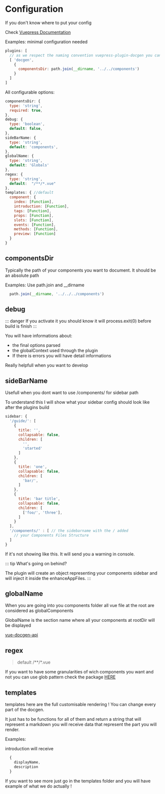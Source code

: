 # Configuration

If you don't know where to put your config

Check [Vuepress Documentation](https://v1.vuepress.vuejs.org/config/)

Examples: minimal configuration needed

```js
plugins: [
  // as we respect the naming convention vuepress-plugin-docgen you can juste docgen as name
  [ 'docgen',
    {
      componentsDir: path.join(__dirname, '../../components')
    }
  ]
]
```

All configurable options: 

```js
componentsDir: {
  type: 'string', 
  required: true,
},
debug: {
  type: 'boolean',
  default: false,
},
sideBarName: {
  type: 'string',
  default: 'components', 
},
globalName: {
  type: 'string',
  default: 'Globals' 
},
regex: {
  type: 'string',
  default:  "/**/*.vue"
},
templates: { //default
  component: { 
    index: [Function],
    introduction: [Function],
    tags: [Function],
    props: [Function],
    slots: [Function],
    events: [Function],
    methods: [Function],
    preview: [Function] 
  }
}
```

## componentsDir

Typically the path of your components you want to document. It should be an absolute path

Examples: Use path.join and __dirname 

```js
  path.join(__dirname, '../../../components')
```

## debug

::: danger
  If you activate it you should know it will process.exit(0) before build is finish
:::

You will have informations about: 

- the final options parsed
- the globalContext used through the plugin
- If there is errors you will have detail informations

Really helpfull when you want to develop

## sideBarName

Usefull when you dont want to use /components/ for sidebar path

To understand this I will show what your sidebar config should look like
after the plugins build

```js
sidebar: {
  '/guide/': [
    {
      title: '',
      collapsable: false,
      children: [
        '',
        'started'
      ]
    },
    {
      title: 'one',
      collapsable: false,
      children: [
        'bar/',
      ]
    },
    {
      title: 'bar title',
      collapsable: false,
      children: [
        ['foo/', 'three'],
      ]
    }
  ],
  '/components/' : [ // the sidebarname with the / added
    // your Components Files Structure
  ]
}
```

If it's not showing like this. It will send you a warning in console.

::: tip
  What's going on behind? 

  The plugin will create an object representing your components sidebar and will
  inject it inside the enhanceAppFiles.
:::

## globalName

When you are going into you components folder all vue file at the root
are considered as globalComponents

GlobalName is the section name where all your components at rootDir will be displayed

[vue-docgen-api](https://www.npmjs.com/package/vue-docgen-api)


## regex

> default /**/*.vue

If you want to have some granularities of wich components you want and not you can use glob pattern check the package [HERE](https://www.npmjs.com/package/glob)

## templates

templates here are the full customisable rendering ! You can change every part of the docgen. 

It just has to be functions for all of them and return a string that will represent a markdown you will receive data that 
represent the part you will render.

Examples: 

introduction will receive 

```jsx
  {
    displayName,
    description
  }
```

If you want to see more just go in the templates folder and you will have example of what we do actually !
